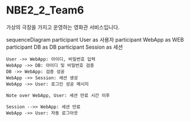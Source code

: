 # NBE2_2_Team6
가상의 극장을 가지고 운영하는 영화관 서비스입니다.


sequenceDiagram
    participant User as 사용자
    participant WebApp as WEB
    participant DB as DB
    participant Session as 세션
    
    User ->> WebApp: 아이디, 비밀번호 입력
    WebApp ->> DB: 아이디 및 비밀번호 검증
    DB ->> WebApp: 검증 성공
    WebApp ->> Session: 세션 생성
    WebApp ->> User: 로그인 성공 메시지
    
    Note over WebApp, User: 세션 만료 시간 이후
    
    Session -->> WebApp: 세션 만료
    WebApp ->> User: 자동 로그아웃
